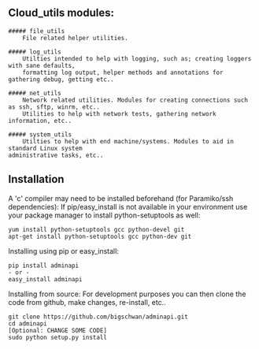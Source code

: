 
## Cloud_utils modules:

    ##### file_utils
        File related helper utilities.

    ##### log_utils
        Utilties intended to help with logging, such as; creating loggers with sane defaults,
        formatting log output, helper methods and annotations for gathering debug, getting etc..

    ##### net_utils
        Network related utilities. Modules for creating connections such as ssh, sftp, winrm, etc..
        Utilities to help with network tests, gathering network information, etc..

    ##### system_utils
        Utilties to help with end machine/systems. Modules to aid in standard Linux system
    administrative tasks, etc..


Installation
------
A 'c' compiler may need to be installed beforehand (for Paramiko/ssh dependencies):
If pip/easy_install is not available in your environment use your package manager to
install python-setuptools as well:

    yum install python-setuptools gcc python-devel git
    apt-get install python-setuptools gcc python-dev git

Installing using pip or easy_install:

    pip install adminapi
    - or -
    easy_install adminapi


Installing from source:
For development purposes you can then clone the code from github, make changes, re-install, etc..

    git clone https://github.com/bigschwan/adminapi.git
    cd adminapi
    [Optional: CHANGE SOME CODE]
    sudo python setup.py install



